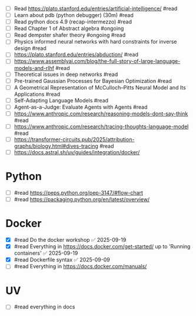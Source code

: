 - [ ] Read https://plato.stanford.edu/entries/artificial-intelligence/ #read
- [ ] Learn about pdb (python debugger) (30m) #read
- [ ] Read python docs 4.9 (recap-intermezzo) #read
- [ ] Read Chapter 1 of Abstract algebra #ongoing
- [ ] Read dempster shafer theory #ongoing #read 
- [ ] Physics informed neural networks with hard constraints for inverse design #read
- [ ] https://plato.stanford.edu/entries/abduction/ #read 
- [ ] https://www.assemblyai.com/blog/the-full-story-of-large-language-models-and-rlhf #read
- [ ] Theoretical issues in deep networks #read 
- [ ] Pre-trained Gaussian Processes for Bayesian Optimization #read
- [ ] A Geometrical Representation of McCulloch–Pitts Neural Model and Its Applications #read
- [ ] Self-Adapting Language Models #read 
- [ ] Agent-as-a-Judge:  Evaluate Agents with Agents #read 
- [ ] https://www.anthropic.com/research/reasoning-models-dont-say-think #read
- [ ] https://www.anthropic.com/research/tracing-thoughts-language-model #read
- [ ] https://transformer-circuits.pub/2025/attribution-graphs/biology.html#dives-tracing #read
- [ ] https://docs.astral.sh/uv/guides/integration/docker/
# Python
- [ ] #read https://peps.python.org/pep-3147/#flow-chart
- [ ] #read https://packaging.python.org/en/latest/overview/
# Docker

- [x] #read Do the docker workshop ✅ 2025-09-19
- [x] #read Everything in https://docs.docker.com/get-started/ up to 'Running containers' ✅ 2025-09-19
- [x] #read Dockerfile syntax ✅ 2025-09-09
- [ ] #read Everything in https://docs.docker.com/manuals/

# UV
- [ ] #read everything in docs

